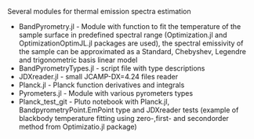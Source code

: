 Several modules for thermal emission spectra estimation
- BandPyrometry.jl - Module with function to fit the temperature of the sample surface in predefined spectral range (Optimization.jl and OptimizationOptimJL.jl packages are used),
the spectral emissivity of the sample can be approximated as a Standard, Chebyshev, Legendre and trigonometric basis linear model
- BandPyrometryTypes.jl  - script file with type descriptions
- JDXreader.jl  - small JCAMP-DX=4.24 files reader
- Planck.jl  - Planck function derivatives and integrals
- Pyrometers.jl  - Module with various pyrometers types
- Planck_test_git - Pluto notebook with Planck.jl, BandpyrometryPoint.EmPoint type and JDXreader tests  (example of blackbody temperature fitting using zero-,first- and secondorder method from Optimizatio.jl package)

